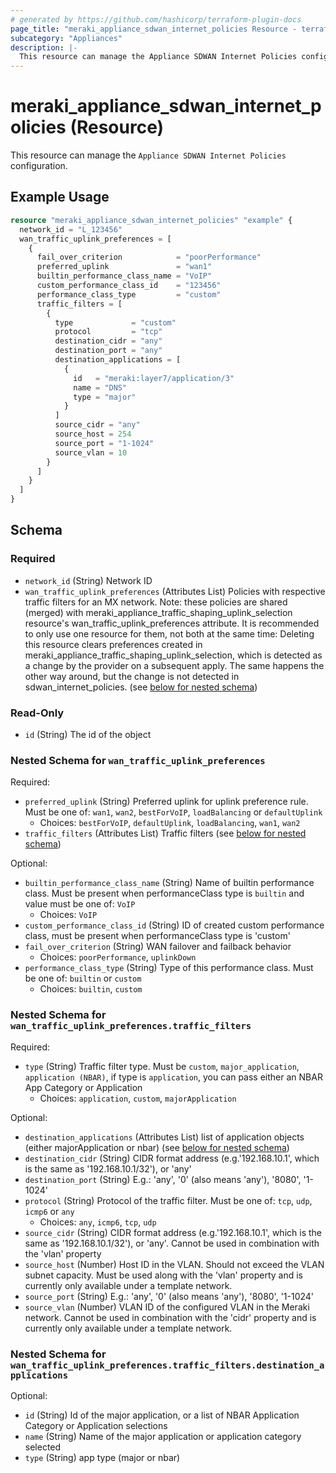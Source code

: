 ```yaml
---
# generated by https://github.com/hashicorp/terraform-plugin-docs
page_title: "meraki_appliance_sdwan_internet_policies Resource - terraform-provider-meraki"
subcategory: "Appliances"
description: |-
  This resource can manage the Appliance SDWAN Internet Policies configuration.
---
```


# meraki_appliance_sdwan_internet_policies (Resource)

This resource can manage the `Appliance SDWAN Internet Policies` configuration.

## Example Usage

```terraform
resource "meraki_appliance_sdwan_internet_policies" "example" {
  network_id = "L_123456"
  wan_traffic_uplink_preferences = [
    {
      fail_over_criterion            = "poorPerformance"
      preferred_uplink               = "wan1"
      builtin_performance_class_name = "VoIP"
      custom_performance_class_id    = "123456"
      performance_class_type         = "custom"
      traffic_filters = [
        {
          type             = "custom"
          protocol         = "tcp"
          destination_cidr = "any"
          destination_port = "any"
          destination_applications = [
            {
              id   = "meraki:layer7/application/3"
              name = "DNS"
              type = "major"
            }
          ]
          source_cidr = "any"
          source_host = 254
          source_port = "1-1024"
          source_vlan = 10
        }
      ]
    }
  ]
}
```

<!-- schema generated by tfplugindocs -->
## Schema

### Required

- `network_id` (String) Network ID
- `wan_traffic_uplink_preferences` (Attributes List) Policies with respective traffic filters for an MX network. Note: these policies are shared (merged) with meraki_appliance_traffic_shaping_uplink_selection resource's wan_traffic_uplink_preferences attribute. It is recommended to only use one resource for them, not both at the same time: Deleting this resource clears preferences created in meraki_appliance_traffic_shaping_uplink_selection, which is detected as a change by the provider on a subsequent apply. The same happens the other way around, but the change is not detected in sdwan_internet_policies. (see [below for nested schema](#nestedatt--wan_traffic_uplink_preferences))

### Read-Only

- `id` (String) The id of the object

<a id="nestedatt--wan_traffic_uplink_preferences"></a>
### Nested Schema for `wan_traffic_uplink_preferences`

Required:

- `preferred_uplink` (String) Preferred uplink for uplink preference rule. Must be one of: `wan1`, `wan2`, `bestForVoIP`, `loadBalancing` or `defaultUplink`
  - Choices: `bestForVoIP`, `defaultUplink`, `loadBalancing`, `wan1`, `wan2`
- `traffic_filters` (Attributes List) Traffic filters (see [below for nested schema](#nestedatt--wan_traffic_uplink_preferences--traffic_filters))

Optional:

- `builtin_performance_class_name` (String) Name of builtin performance class. Must be present when performanceClass type is `builtin` and value must be one of: `VoIP`
  - Choices: `VoIP`
- `custom_performance_class_id` (String) ID of created custom performance class, must be present when performanceClass type is 'custom'
- `fail_over_criterion` (String) WAN failover and failback behavior
  - Choices: `poorPerformance`, `uplinkDown`
- `performance_class_type` (String) Type of this performance class. Must be one of: `builtin` or `custom`
  - Choices: `builtin`, `custom`

<a id="nestedatt--wan_traffic_uplink_preferences--traffic_filters"></a>
### Nested Schema for `wan_traffic_uplink_preferences.traffic_filters`

Required:

- `type` (String) Traffic filter type. Must be `custom`, `major_application`, `application (NBAR)`, if type is `application`, you can pass either an NBAR App Category or Application
  - Choices: `application`, `custom`, `majorApplication`

Optional:

- `destination_applications` (Attributes List) list of application objects (either majorApplication or nbar) (see [below for nested schema](#nestedatt--wan_traffic_uplink_preferences--traffic_filters--destination_applications))
- `destination_cidr` (String) CIDR format address (e.g.'192.168.10.1', which is the same as '192.168.10.1/32'), or 'any'
- `destination_port` (String) E.g.: 'any', '0' (also means 'any'), '8080', '1-1024'
- `protocol` (String) Protocol of the traffic filter. Must be one of: `tcp`, `udp`, `icmp6` or `any`
  - Choices: `any`, `icmp6`, `tcp`, `udp`
- `source_cidr` (String) CIDR format address (e.g.'192.168.10.1', which is the same as '192.168.10.1/32'), or 'any'. Cannot be used in combination with the 'vlan' property
- `source_host` (Number) Host ID in the VLAN. Should not exceed the VLAN subnet capacity. Must be used along with the 'vlan' property and is currently only available under a template network.
- `source_port` (String) E.g.: 'any', '0' (also means 'any'), '8080', '1-1024'
- `source_vlan` (Number) VLAN ID of the configured VLAN in the Meraki network. Cannot be used in combination with the 'cidr' property and is currently only available under a template network.

<a id="nestedatt--wan_traffic_uplink_preferences--traffic_filters--destination_applications"></a>
### Nested Schema for `wan_traffic_uplink_preferences.traffic_filters.destination_applications`

Optional:

- `id` (String) Id of the major application, or a list of NBAR Application Category or Application selections
- `name` (String) Name of the major application or application category selected
- `type` (String) app type (major or nbar)
